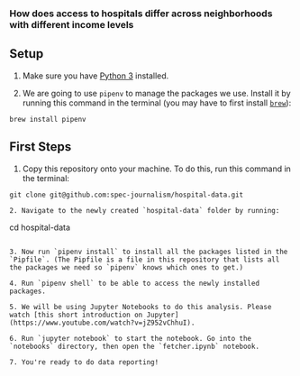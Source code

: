 <h3> How does access to hospitals differ across neighborhoods with different income levels </h3>

## Setup

1. Make sure you have [Python 3](https://www.python.org/downloads/) installed.

2. We are going to use `pipenv` to manage the packages we use. Install it by running this command in the terminal (you may have to first install [`brew`](https://brew.sh)):
```
brew install pipenv
```


## First Steps

1. Copy this repository onto your machine. To do this, run this command in the terminal:
```
git clone git@github.com:spec-journalism/hospital-data.git

2. Navigate to the newly created `hospital-data` folder by running:
```
cd hospital-data
```

3. Now run `pipenv install` to install all the packages listed in the `Pipfile`. (The Pipfile is a file in this repository that lists all the packages we need so `pipenv` knows which ones to get.)

4. Run `pipenv shell` to be able to access the newly installed packages.

5. We will be using Jupyter Notebooks to do this analysis. Please watch [this short introduction on Jupyter](https://www.youtube.com/watch?v=jZ952vChhuI).

6. Run `jupyter notebook` to start the notebook. Go into the `notebooks` directory, then open the `fetcher.ipynb` notebook.

7. You're ready to do data reporting!
